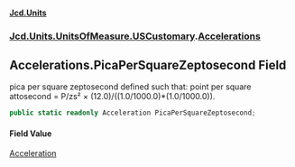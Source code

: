 #### [Jcd.Units](index.md 'index')

### [Jcd.Units.UnitsOfMeasure.USCustomary](Jcd.Units.UnitsOfMeasure.USCustomary.md 'Jcd.Units.UnitsOfMeasure.USCustomary').[Accelerations](Accelerations.md 'Jcd.Units.UnitsOfMeasure.USCustomary.Accelerations')

## Accelerations.PicaPerSquareZeptosecond Field

pica per square zeptosecond defined such that: point per square attosecond = P/zs² ×
(12.0)/((1.0/1000.0)*(1.0/1000.0)).

```csharp
public static readonly Acceleration PicaPerSquareZeptosecond;
```

#### Field Value

[Acceleration](Acceleration.md 'Jcd.Units.UnitTypes.Acceleration')